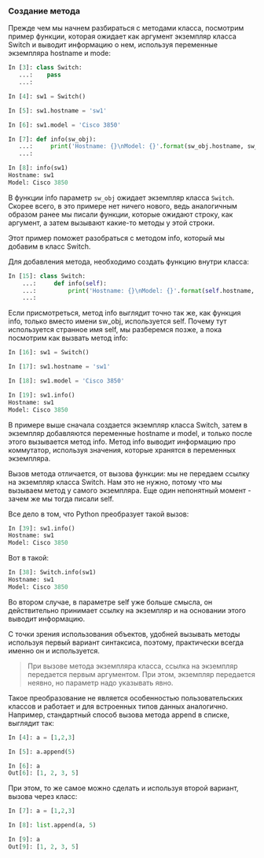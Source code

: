 ### Создание метода

Прежде чем мы начнем разбираться с методами класса, посмотрим пример функции, которая ожидает как аргумент экземпляр класса Switch и выводит информацию о нем, используя переменные экземпляра hostname и mode:
```python
In [3]: class Switch:
   ...:    pass
   ...:

In [4]: sw1 = Switch()

In [5]: sw1.hostname = 'sw1'

In [6]: sw1.model = 'Cisco 3850'

In [7]: def info(sw_obj):
   ...:     print('Hostname: {}\nModel: {}'.format(sw_obj.hostname, sw_obj.model))
   ...:

In [8]: info(sw1)
Hostname: sw1
Model: Cisco 3850
```

В функции info параметр `sw_obj` ожидает экземпляр класса `Switch`. Скорее всего, в это примере нет ничего нового, ведь аналогичным образом ранее мы писали функции, которые ожидают строку, как аргумент, а затем вызывают какие-то методы у этой строки.

Этот пример поможет разобраться с методом info, который мы добавим в класс Switch.


Для добавления метода, необходимо создать функцию внутри класса:
```python
In [15]: class Switch:
    ...:     def info(self):
    ...:         print('Hostname: {}\nModel: {}'.format(self.hostname, self.model))
    ...:
```

Если присмотреться, метод info выглядит точно так же, как функция info, только вместо имени sw_obj, используется self. Почему тут используется странное имя self, мы разберемся позже, а пока посмотрим как вызвать метод info:
```python
In [16]: sw1 = Switch()

In [17]: sw1.hostname = 'sw1'

In [18]: sw1.model = 'Cisco 3850'

In [19]: sw1.info()
Hostname: sw1
Model: Cisco 3850
```

В примере выше сначала создается экземпляр класса Switch, затем в экземпляр добавляются переменные hostname и model, и только после этого вызывается метод info.
Метод info выводит информацию про коммутатор, используя значения, которые хранятся в переменных экземпляра.

Вызов метода отличается, от вызова функции: мы не передаем ссылку на экземпляр класса Switch. Нам это не нужно, потому что мы вызываем метод у самого экземпляра. Еще один непонятный момент - зачем же мы тогда писали self.

Все дело в том, что Python преобразует такой вызов:
```python
In [39]: sw1.info()
Hostname: sw1
Model: Cisco 3850
```

Вот в такой:
```python
In [38]: Switch.info(sw1)
Hostname: sw1
Model: Cisco 3850
```

Во втором случае, в параметре self уже больше смысла, он действительно принимает ссылку на экземпляр и на основании этого выводит информацию.

С точки зрения использования объектов, удобней вызывать методы используя первый вариант синтаксиса, поэтому, практически всегда именно он и используется.

> При вызове метода экземпляра класса, ссылка на экземпляр передается первым аргументом. При этом, экземпляр передается неявно, но параметр надо указывать явно.

Такое преобразование не является особенностью пользовательских классов и работает и для встроенных типов данных аналогично. Например, стандартный способ вызова метода append в списке, выглядит так:
```python
In [4]: a = [1,2,3]

In [5]: a.append(5)

In [6]: a
Out[6]: [1, 2, 3, 5]
```

При этом, то же самое можно сделать и используя второй вариант, вызова через класс:
```python
In [7]: a = [1,2,3]

In [8]: list.append(a, 5)

In [9]: a
Out[9]: [1, 2, 3, 5]
```

